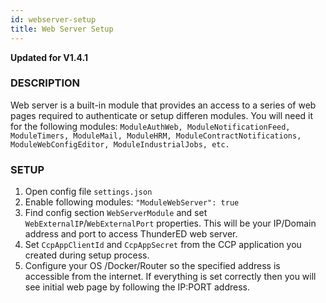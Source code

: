 ```yaml
---
id: webserver-setup
title: Web Server Setup
---
```


**Updated for V1.4.1**

### DESCRIPTION

Web server is a built-in module that provides an access to a series of web pages required to authenticate or setup differen modules. You will need it for the following modules: `ModuleAuthWeb, ModuleNotificationFeed, ModuleTimers, ModuleMail, ModuleHRM, ModuleContractNotifications, ModuleWebConfigEditor, ModuleIndustrialJobs, etc.`

### SETUP

1. Open config file `settings.json`
2. Enable following modules: `"ModuleWebServer": true`
3. Find config section `WebServerModule` and set `WebExternalIP`/`WebExternalPort` properties. This will be your IP/Domain address and port to access ThunderED web server.
4. Set `CcpAppClientId` and `CcpAppSecret` from the CCP application you created during setup process.
5. Configure your OS /Docker/Router so the specified address is accessible from the internet. If everything is set correctly then you will see initial web page by following the IP:PORT address.
